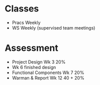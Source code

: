 # Classes
- Pracs Weekly
- WS Weekly (supervised team meetings)

# Assessment
- Project Design Wk 3 20%
- Wk 6 finished design
- Functional Components Wk 7 20%
- Warman & Report Wk 12 40 + 20%



